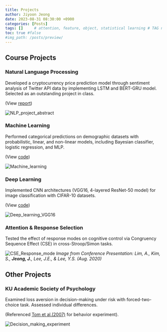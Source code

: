 ```yaml
---
title: Projects
author: Jiyoon Jeong
date: 2023-08-31 08:30:00 +0900
categories: [Posts]
tags: []     # attention, feature, object, statistical learning # TAG names should always be lowercase 
toc: true #false
#img_path: /posts/preview/
---
```


## Course Projects

### Natural Language Processing 
Developed a cryptocurrency price prediction model through sentiment analysis of Twitter API data by implementing LSTM and BERT-GRU model. Selected as an outstanding project in class. <br/>

(View [report](https://drive.google.com/file/d/1tQriq04B8Ka4Udg3OOoFhZNoBu7S3ALT/view?usp=drive_link))

![NLP_project_abstract](https://i.ibb.co/GQXKfLH/NLP-project-abstract.png)


### Machine Learning 
Performed categorical predictions on demographic datasets with probabilistic, linear, and non-linear models, including Bayesian classifier, logistic regression, and MLP. <br/>

(View [code](https://github.com/JiyoonJeong-Archive/Projects-Machine_Learning/blob/191a6c5e04962007d0279dc78c9deaac03eb38c3/Jiyoon_Jeong-ML_Project-Categorical_Prediction.ipynb))

![Machine_learning](https://i.ibb.co/h76FKwZ/Machine-learning.png)


### Deep Learning 
Implemented CNN architectures (VGG16, 4-layered ResNet-50 model) for image classification with CIFAR-10 datasets. <br/>

(View [code](https://github.com/JiyoonJeong-Archive/Project-Deep_Learning/blob/b94ba7d3833722a886352142969dfcc9f0d00904/VGG16.ipynb))

![Deep_learning_VGG16](https://i.ibb.co/8MGhCjv/Deep-learning-VGG16.png)


### Attention & Response Selection
Tested the effect of response modes on cognitive control via Congruency Sequence Effect (CSE) in cross-Stroop/Simon tasks.

![CSE_Response_mode](https://i.ibb.co/Lk8F9vt/CSE-Response-mode.png)
_Image from Conference Presentation: Lim, A., Kim, S., **Jeong, J.**, Lee, J.E., & Lee, Y.S. (Aug. 2020)_

## Other Projects

### KU Academic Society of Psychology
Examined loss aversion in decision-making under risk with forced-two-choice task. Assessed individual differences.<br/>

(Referenced [Tom et al.(2007)](https://www.science.org/doi/10.1126/science.1134239) for behavior experiment).

![Decision_making_experiment](https://i.ibb.co/P63RP4h/Decision-making-experiment.png)
